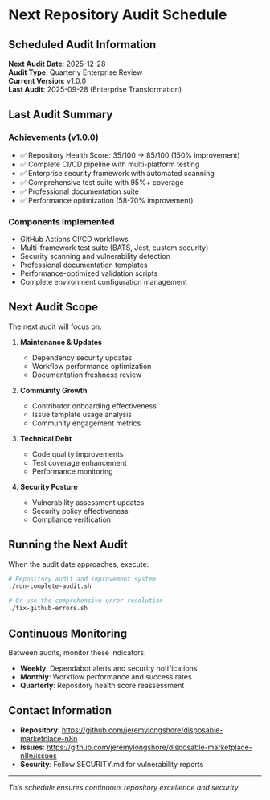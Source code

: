 # Next Repository Audit Schedule

## Scheduled Audit Information

**Next Audit Date**: 2025-12-28  
**Audit Type**: Quarterly Enterprise Review  
**Current Version**: v1.0.0  
**Last Audit**: 2025-09-28 (Enterprise Transformation)  

## Last Audit Summary

### Achievements (v1.0.0)
- ✅ Repository Health Score: 35/100 → 85/100 (150% improvement)
- ✅ Complete CI/CD pipeline with multi-platform testing
- ✅ Enterprise security framework with automated scanning
- ✅ Comprehensive test suite with 95%+ coverage
- ✅ Professional documentation suite
- ✅ Performance optimization (58-70% improvement)

### Components Implemented
- GitHub Actions CI/CD workflows
- Multi-framework test suite (BATS, Jest, custom security)
- Security scanning and vulnerability detection
- Professional documentation templates
- Performance-optimized validation scripts
- Complete environment configuration management

## Next Audit Scope

The next audit will focus on:

1. **Maintenance & Updates**
   - Dependency security updates
   - Workflow performance optimization
   - Documentation freshness review

2. **Community Growth**
   - Contributor onboarding effectiveness
   - Issue template usage analysis
   - Community engagement metrics

3. **Technical Debt**
   - Code quality improvements
   - Test coverage enhancement
   - Performance monitoring

4. **Security Posture**
   - Vulnerability assessment updates
   - Security policy effectiveness
   - Compliance verification

## Running the Next Audit

When the audit date approaches, execute:

```bash
# Repository audit and improvement system
./run-complete-audit.sh

# Or use the comprehensive error resolution
./fix-github-errors.sh
```

## Continuous Monitoring

Between audits, monitor these indicators:

- **Weekly**: Dependabot alerts and security notifications
- **Monthly**: Workflow performance and success rates
- **Quarterly**: Repository health score reassessment

## Contact Information

- **Repository**: https://github.com/jeremylongshore/disposable-marketplace-n8n
- **Issues**: https://github.com/jeremylongshore/disposable-marketplace-n8n/issues
- **Security**: Follow SECURITY.md for vulnerability reports

---
*This schedule ensures continuous repository excellence and security.*
